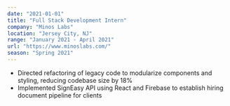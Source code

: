 ```yaml
---
date: "2021-01-01"
title: "Full Stack Development Intern"
company: "Minos Labs"
location: "Jersey City, NJ"
range: "January 2021 - April 2021"
url: "https://www.minoslabs.com/"
season: "Spring 2021"
---
```


- Directed refactoring of legacy code to modularize components and styling, reducing codebase size by 18%
- Implemented SignEasy API using React and Firebase to establish hiring document pipeline for clients

